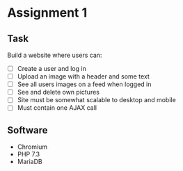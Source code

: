 # Assignment 1

## Task

Build a website where users can:
* [ ] Create a user and log in
* [ ] Upload an image with a header and some text
* [ ] See all users images on a feed when logged in
* [ ] See and delete own pictures
* [ ] Site must be somewhat scalable to desktop and mobile
* [ ] Must contain one AJAX call

## Software

* Chromium
* PHP 7.3
* MariaDB
